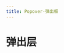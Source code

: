 ```yaml
---
title: Popover-弹出框
---
```


# 弹出层

<ClientOnly>
  <popover-demos>
  </popover-demos>
  <popover-demos-1>
  </popover-demos-1>
</ClientOnly>
